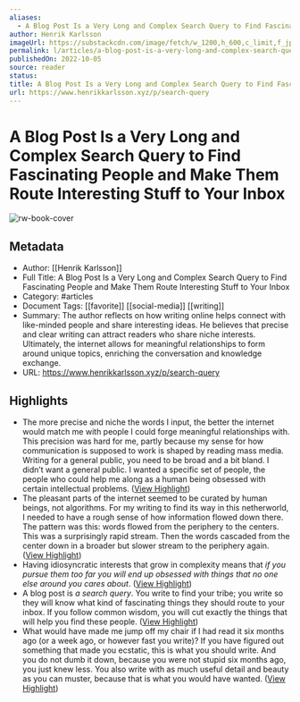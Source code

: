 ```yaml
---
aliases:
  - A Blog Post Is a Very Long and Complex Search Query to Find Fascinating People and Make Them Route Interesting Stuff to Your Inbox
author: Henrik Karlsson
imageUrl: https://substackcdn.com/image/fetch/w_1200,h_600,c_limit,f_jpg,q_auto:good,fl_progressive:steep/https%3A%2F%2Fbucketeer-e05bbc84-baa3-437e-9518-adb32be77984.s3.amazonaws.com%2Fpublic%2Fimages%2Ff0dbceaf-9fe3-4673-b229-bfb1b5cf8cad_800x588.jpeg
permalink: l/articles/a-blog-post-is-a-very-long-and-complex-search-query-to-find-fascinating-people-and-make-them-route-interesting-stuff-to-your-inbox
publishedOn: 2022-10-05
source: reader
status: 
title: A Blog Post Is a Very Long and Complex Search Query to Find Fascinating People and Make Them Route Interesting Stuff to Your Inbox
url: https://www.henrikkarlsson.xyz/p/search-query
---
```

# A Blog Post Is a Very Long and Complex Search Query to Find Fascinating People and Make Them Route Interesting Stuff to Your Inbox

![rw-book-cover](https://substackcdn.com/image/fetch/w_1200,h_600,c_limit,f_jpg,q_auto:good,fl_progressive:steep/https%3A%2F%2Fbucketeer-e05bbc84-baa3-437e-9518-adb32be77984.s3.amazonaws.com%2Fpublic%2Fimages%2Ff0dbceaf-9fe3-4673-b229-bfb1b5cf8cad_800x588.jpeg)

## Metadata

- Author: [[Henrik Karlsson]]
- Full Title: A Blog Post Is a Very Long and Complex Search Query to Find Fascinating People and Make Them Route Interesting Stuff to Your Inbox
- Category: #articles
- Document Tags: [[favorite]] [[social-media]] [[writing]]
- Summary: The author reflects on how writing online helps connect with like-minded people and share interesting ideas. He believes that precise and clear writing can attract readers who share niche interests. Ultimately, the internet allows for meaningful relationships to form around unique topics, enriching the conversation and knowledge exchange.
- URL: https://www.henrikkarlsson.xyz/p/search-query

## Highlights

- The more precise and niche the words I input, the better the internet would match me with people I could forge meaningful relationships with. This precision was hard for me, partly because my sense for how communication is supposed to work is shaped by reading mass media. Writing for a general public, you need to be broad and a bit bland. I didn’t want a general public. I wanted a specific set of people, the people who could help me along as a human being obsessed with certain intellectual problems. ([View Highlight](https://read.readwise.io/read/01jdfzd45mbhzz50y9tbgxdrfk))
- The pleasant parts of the internet seemed to be curated by human beings, not algorithms. For my writing to find its way in this netherworld, I needed to have a rough sense of how information flowed down there. The pattern was this: words flowed from the periphery to the centers. This was a surprisingly rapid stream. Then the words cascaded from the center down in a broader but slower stream to the periphery again. ([View Highlight](https://read.readwise.io/read/01jdfzdnsqmm36amf6zts5rsex))
- Having idiosyncratic interests that grow in complexity means that _if you pursue_ _them too far you will end up obsessed with things that no one else around you cares about_. ([View Highlight](https://read.readwise.io/read/01jdfzfxsfvbnr8r3t0t9xkhdb))
- A blog post is _a search query_. You write to find your tribe; you write so they will know what kind of fascinating things they should route to your inbox. If you follow common wisdom, you will cut exactly the things that will help you find these people. ([View Highlight](https://read.readwise.io/read/01jdfzjwmrmyqrq6a6j983d0rp))
- What would have made me jump off my chair if I had read it six months ago (or a week ago, or however fast you write)? If you have figured out something that made you ecstatic, this is what you should write. And you do not dumb it down, because you were not stupid six months ago, you just knew less. You also write with as much useful detail and beauty as you can muster, because that is what you would have wanted. ([View Highlight](https://read.readwise.io/read/01jdfzstbvpc8tx11ytqsbx22v))
